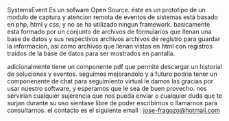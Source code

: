 SystemsEvent
Es un sofware Open Source.
éste es un prototipo de un modulo de captura y atencion remota de eventos de sistemas
está basado en php, html y css, y no se ha utilizado ningun framework.
basicamente esta formado por un conjunto de archivos de formularios que llenan una base de datos
y sus respectivos archivos archivos de registro para guardar la informacion, asi como
archivos que llenan vistas en html con registros traidos de la base de datos para ser
mostrados en pantalla.

adicionalmente tiene un componente pdf que permite descargar un historial de soluciones y eventos.
seguimos mejorandolo y a futuro podria tener un componenente de chat para seguimiento virtual
le damos las gracias por usar nuestro software, y esperamos que le sea de buen provecho.
nos servirian cualquier sujerencia que nos pueda enviar o cualquier duda que te surjan durante su uso
sientase libre de poder escribirnos o llamarnos para consultarnos.
el contacto es el siguiente email : jose-fragozo@hotmail.com

